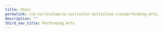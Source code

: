 ```yaml
---
title: Choir
permalink: /co-curriculum/co-curricular-activities-cca/performing-arts/choir
description: ""
third_nav_title: Performing Arts
---
```

